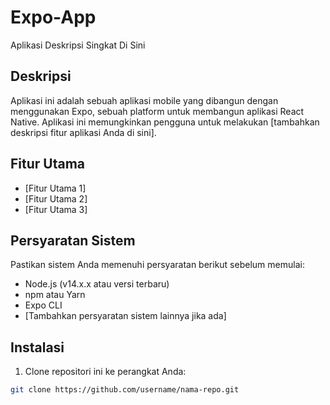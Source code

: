 # Expo-App

Aplikasi Deskripsi Singkat Di Sini

## Deskripsi

Aplikasi ini adalah sebuah aplikasi mobile yang dibangun dengan menggunakan Expo, sebuah platform untuk membangun aplikasi React Native. Aplikasi ini memungkinkan pengguna untuk melakukan [tambahkan deskripsi fitur aplikasi Anda di sini].

## Fitur Utama

- [Fitur Utama 1]
- [Fitur Utama 2]
- [Fitur Utama 3]

## Persyaratan Sistem

Pastikan sistem Anda memenuhi persyaratan berikut sebelum memulai:

- Node.js (v14.x.x atau versi terbaru)
- npm atau Yarn
- Expo CLI
- [Tambahkan persyaratan sistem lainnya jika ada]

## Instalasi

1. Clone repositori ini ke perangkat Anda:

```bash
git clone https://github.com/username/nama-repo.git
